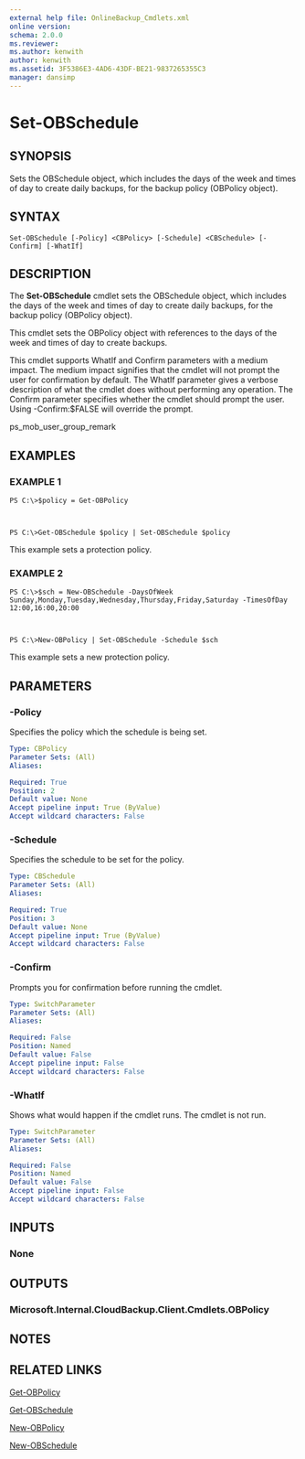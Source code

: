 ```yaml
---
external help file: OnlineBackup_Cmdlets.xml
online version: 
schema: 2.0.0
ms.reviewer:
ms.author: kenwith
author: kenwith
ms.assetid: 3F5386E3-4AD6-43DF-BE21-9837265355C3
manager: dansimp
---
```


# Set-OBSchedule

## SYNOPSIS
Sets the OBSchedule object, which includes the days of the week and times of day to create daily backups, for the backup policy (OBPolicy object).

## SYNTAX

```
Set-OBSchedule [-Policy] <CBPolicy> [-Schedule] <CBSchedule> [-Confirm] [-WhatIf]
```

## DESCRIPTION
The **Set-OBSchedule** cmdlet sets the OBSchedule object, which includes the days of the week and times of day to create daily backups, for the backup policy (OBPolicy object).

This cmdlet sets the OBPolicy object with references to the days of the week and times of day to create backups.

This cmdlet supports WhatIf and Confirm parameters with a medium impact.
The medium impact signifies that the cmdlet will not prompt the user for confirmation by default.
The WhatIf parameter gives a verbose description of what the cmdlet does without performing any operation.
The Confirm parameter specifies whether the cmdlet should prompt the user.
Using -Confirm:$FALSE will override the prompt.

ps_mob_user_group_remark

## EXAMPLES

### EXAMPLE 1
```
PS C:\>$policy = Get-OBPolicy



PS C:\>Get-OBSchedule $policy | Set-OBSchedule $policy
```

This example sets a protection policy.

### EXAMPLE 2
```
PS C:\>$sch = New-OBSchedule -DaysOfWeek Sunday,Monday,Tuesday,Wednesday,Thursday,Friday,Saturday -TimesOfDay 12:00,16:00,20:00



PS C:\>New-OBPolicy | Set-OBSchedule -Schedule $sch
```

This example sets a new protection policy.

## PARAMETERS

### -Policy
Specifies the policy which the schedule is being set.

```yaml
Type: CBPolicy
Parameter Sets: (All)
Aliases: 

Required: True
Position: 2
Default value: None
Accept pipeline input: True (ByValue)
Accept wildcard characters: False
```

### -Schedule
Specifies the schedule to be set for the policy.

```yaml
Type: CBSchedule
Parameter Sets: (All)
Aliases: 

Required: True
Position: 3
Default value: None
Accept pipeline input: True (ByValue)
Accept wildcard characters: False
```

### -Confirm
Prompts you for confirmation before running the cmdlet.

```yaml
Type: SwitchParameter
Parameter Sets: (All)
Aliases: 

Required: False
Position: Named
Default value: False
Accept pipeline input: False
Accept wildcard characters: False
```

### -WhatIf
Shows what would happen if the cmdlet runs.
The cmdlet is not run.

```yaml
Type: SwitchParameter
Parameter Sets: (All)
Aliases: 

Required: False
Position: Named
Default value: False
Accept pipeline input: False
Accept wildcard characters: False
```

## INPUTS

### None

## OUTPUTS

### Microsoft.Internal.CloudBackup.Client.Cmdlets.OBPolicy

## NOTES

## RELATED LINKS

[Get-OBPolicy](./Get-OBPolicy.md)

[Get-OBSchedule](./Get-OBSchedule.md)

[New-OBPolicy](./New-OBPolicy.md)

[New-OBSchedule](./New-OBSchedule.md)

